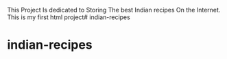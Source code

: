 This Project Is dedicated to Storing The best Indian recipes On the Internet.
This is my first html project# indian-recipes
# indian-recipes
